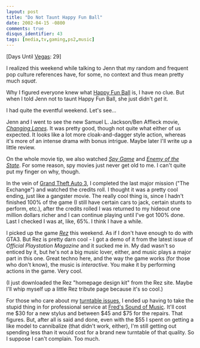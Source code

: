 ```yaml
---
layout: post
title: "Do Not Taunt Happy Fun Ball"
date: 2002-04-15 -0800
comments: true
disqus_identifier: 43
tags: [media,tv,gaming,ps2,music]
---
```

[Days Until [Vegas](/archive/2002/04/08/vegas-baby-vegas.aspx): 29]
 
 I realized this weekend while talking to Jenn that my random and
frequent pop culture references have, for some, no context and thus mean
pretty much *squat*.
 
 Why I figured everyone knew what [Happy Fun
Ball](http://www.faqs.org/faqs/tv/sat-night-live/commercials/) is, I
have no clue. But when I told Jenn not to taunt Happy Fun Ball, she just
didn't *get* it.
 
 I had quite the eventful weekend. Let's see...
 
 Jenn and I went to see the new Samuel L. Jackson/Ben Affleck movie,
*[Changing Lanes](http://us.imdb.com/Title?0264472)*. It was pretty
good, though not quite what either of us expected. It looks like a lot
more cloak-and-dagger style action, whereas it's more of an intense
drama with bonus intrigue. Maybe later I'll write up a little review.
 
 On the whole movie tip, we also watched *[Spy
Game](http://us.imdb.com/Title?0266987)* and *[Enemy of the
State](http://us.imdb.com/Title?0120660)*. For some reason, spy movies
just never get old to me. I can't quite put my finger on why, though.
 
 In the vein of [Grand Theft Auto
3](http://www.rockstargames.com/grandtheftauto3/), I completed the last
major mission ("The Exchange") and watched the credits roll. I thought
it was a pretty cool ending, just like a gangster movie. The really cool
thing is, since I hadn't finished 100% of the game (I still have certain
cars to jack, certain stunts to perform, etc.), after the credits rolled
I was returned to my hideout one million dollars richer and I can
continue playing until I've got 100% done. Last I checked I was at,
like, 65%. I think I have a while.
 
 I picked up the game *[Rez](http://rez.u-ga.com/)* this weekend. As if
I don't have enough to do with GTA3. But Rez is pretty darn cool - I got
a demo of it from the latest issue of *Official Playstation Magazine*
and it sucked me in. My dad wasn't so enticed by it, but he's not a big
music lover, either, and music plays a major part in this one. Great
techno here, and the way the game works (for those who don't know), the
music is *interactive*. You make it by performing actions in the game.
Very cool.
 
 (I just downloaded the Rez "homepage design kit" from the Rez site.
Maybe I'll whip myself up a little Rez tribute page because it's so
cool.)
 
 For those who care about my [turntable
issues](/archive/2002/03/25/through-the-whirlwind.aspx), I ended up
having to take the stupid thing in for professional service at [Fred's
Sound of Music](http://www.fredsoundofmusic.com). It'll cost me \$30 for
a new stylus and between \$45 and \$75 for the repairs. That figures.
But, after all is said and done, even with the \$55 I spent on getting a
like model to cannibalize (that didn't work, either), I'm still getting
out spending less than it would cost for a brand new turntable of that
quality. So I suppose I can't complain. Too much.
